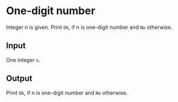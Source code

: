 # One-digit number
Integer n is given. Print `Ok`, if n is one-digit number and `No` otherwise.

## Input
One integer `n`.

## Output
Print `Ok`, if n is one-digit number and `No` otherwise.